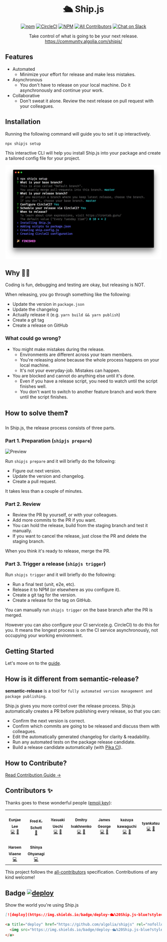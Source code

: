 <h1 align="center">🛳 Ship.js</h1>

<p align="center">
  <a href="http://npmjs.com/package/shipjs"><img alt="npm" src="https://img.shields.io/npm/v/shipjs"></a>
  <a href="https://circleci.com/gh/algolia/shipjs"><img alt="CircleCI" src="https://img.shields.io/circleci/build/gh/algolia/shipjs"></a>
  <a href="https://github.com/algolia/shipjs/blob/master/LICENSE"><img alt="NPM" src="https://img.shields.io/npm/l/shipjs"></a>
  <a href="https://github.com/algolia/shipjs#contributors-"><img alt="All Contributors" src="https://img.shields.io/badge/all_contributors-9-orange.svg"></a>
  <a href="https://join.slack.com/t/shipjs/shared_invite/enQtODc3OTc3NjQ0NDg3LTU3ZDgyMzlkNzY2YTMxMGQ1MzE3OGMzZjMzYjU5Y2NmZDQ5Mzk1ZWUxZjk3NWFjMDIwYmI0ZGUyY2E2YTZkYzk"><img alt="Chat on Slack" src="https://img.shields.io/badge/chat-on%20Slack-orange"></a>
</p>

<p align="center">
  Take control of what is going to be your next release.<br>
  <a href="https://community.algolia.com/shipjs/">https://community.algolia.com/shipjs/</a>
</p>

## Features

- Automated
  - Minimize your effort for release and make less mistakes.
- Asynchronous
  - You don't have to release on your local machine. Do it asynchronously and continue your work.
- Collaborative
  - Don't sweat it alone. Review the next release on pull request with your colleagues.

## Installation

Running the following command will guide you to set it up interactively.

```bash
npx shipjs setup
```

This interactive CLI will help you install Ship.js into your package and create a tailored config file for your project.

![npx shipjs setup](./website/guide/setup.png)

## Why 🤷🏻‍

Coding is fun, debugging and testing are okay, but releasing is NOT.

When releasing, you go through something like the following:

- Update the version in `package.json`
- Update the changelog
- Actually release it (e.g. `yarn build && yarn publish`)
- Create a git tag
- Create a release on GitHub

### What could go wrong?

- You might make mistakes during the release.
  - Environments are different across your team members.
  - You're releasing alone because the whole process happens on your local machine.
  - It's not your everyday-job. Mistakes can happen.
- You are blocked and cannot do anything else until it's done.
  - Even if you have a release script, you need to watch until the script finishes well.
  - You don't want to switch to another feature branch and work there until the script finishes.

## How to solve them❓

In Ship.js, the release process consists of three parts.

### Part 1. Preparation (`shipjs prepare`)

![Preview](./website/guide/preview.gif)

Run `shipjs prepare` and it will briefly do the following:

- Figure out next version.
- Update the version and changelog.
- Create a pull request.

It takes less than a couple of minutes.

### Part 2. Review

- Review the PR by yourself, or with your colleagues.
- Add more commits to the PR if you want.
- You can hold the release, build from the staging branch and test it manually.
- If you want to cancel the release, just close the PR and delete the staging branch.

When you think it's ready to release, merge the PR.

### Part 3. Trigger a release (`shipjs trigger`)

Run `shipjs trigger` and it will briefly do the following:

- Run a final test (unit, e2e, etc).
- Release it to NPM (or elsewhere as you configure it).
- Create a git tag for the version.
- Create a release for the tag on GitHub.

You can manually run `shipjs trigger` on the base branch after the PR is merged.

However you can also configure your CI service(e.g. CircleCI) to do this for you. It means the longest process is on the CI service asynchronously, not occupying your working environment.

## Getting Started

Let's move on to the [guide](https://community.algolia.com/shipjs/guide/getting-started.html).

## How is it different from semantic-release?

**semantic-release** is a tool for `fully automated version management and package publishing`.

Ship.js gives you more control over the release process. Ship.js automatically creates a PR before publishing every release, so that you can:

- Confirm the next version is correct.
- Confirm which commits are going to be released and discuss them with colleagues.
- Edit the automatically generated changelog for clarity & readability.
- Run any automated tests on the package release candidate.
- Build a release candidate automatically (with [Pika CI](https://github.com/marketplace/pika-ci-cd)).

## How to Contribute?

[Read Contribution Guide →](https://community.algolia.com/shipjs/guide/contributing.html)

## Contributors ✨

Thanks goes to these wonderful people ([emoji key](https://allcontributors.org/docs/en/emoji-key)):

<!-- ALL-CONTRIBUTORS-LIST:START - Do not remove or modify this section -->
<!-- prettier-ignore-start -->
<!-- markdownlint-disable -->
<table>
  <tr>
    <td align="center"><a href="https://twitter.com/eunjae_lee"><img src="https://avatars3.githubusercontent.com/u/499898?v=4" width="100px;" alt=""/><br /><sub><b>Eunjae Lee</b></sub></a><br /><a href="https://github.com/algolia/shipjs/commits?author=eunjae-lee" title="Code">💻</a> <a href="https://github.com/algolia/shipjs/commits?author=eunjae-lee" title="Documentation">📖</a></td>
    <td align="center"><a href="http://www.fredkschott.com"><img src="https://avatars1.githubusercontent.com/u/622227?v=4" width="100px;" alt=""/><br /><sub><b>Fred K. Schott</b></sub></a><br /><a href="https://github.com/algolia/shipjs/commits?author=FredKSchott" title="Documentation">📖</a></td>
    <td align="center"><a href="https://uechi.io"><img src="https://avatars0.githubusercontent.com/u/431808?v=4" width="100px;" alt=""/><br /><sub><b>Yasuaki Uechi</b></sub></a><br /><a href="https://github.com/algolia/shipjs/commits?author=uetchy" title="Code">💻</a> <a href="https://github.com/algolia/shipjs/commits?author=uetchy" title="Documentation">📖</a></td>
    <td align="center"><a href="https://jeetiss.github.io/"><img src="https://avatars1.githubusercontent.com/u/6726016?v=4" width="100px;" alt=""/><br /><sub><b>Dmitry Ivakhnenko</b></sub></a><br /><a href="https://github.com/algolia/shipjs/commits?author=jeetiss" title="Code">💻</a> <a href="https://github.com/algolia/shipjs/commits?author=jeetiss" title="Documentation">📖</a></td>
    <td align="center"><a href="https://ghuser.io/jamesgeorge007"><img src="https://avatars2.githubusercontent.com/u/25279263?v=4" width="100px;" alt=""/><br /><sub><b>James George</b></sub></a><br /><a href="https://github.com/algolia/shipjs/commits?author=jamesgeorge007" title="Code">💻</a> <a href="https://github.com/algolia/shipjs/commits?author=jamesgeorge007" title="Documentation">📖</a></td>
    <td align="center"><a href="https://www.patreon.com/kazupon"><img src="https://avatars1.githubusercontent.com/u/72989?v=4" width="100px;" alt=""/><br /><sub><b>kazuya kawaguchi</b></sub></a><br /><a href="https://github.com/algolia/shipjs/commits?author=kazupon" title="Code">💻</a> <a href="#blog-kazupon" title="Blogposts">📝</a></td>
    <td align="center"><a href="https://tyankatsu.netlify.com/"><img src="https://avatars0.githubusercontent.com/u/28397593?v=4" width="100px;" alt=""/><br /><sub><b>tyankatsu</b></sub></a><br /><a href="https://github.com/algolia/shipjs/commits?author=tyankatsu0105" title="Code">💻</a> <a href="https://github.com/algolia/shipjs/commits?author=tyankatsu0105" title="Documentation">📖</a></td>
  </tr>
  <tr>
    <td align="center"><a href="https://haroen.me"><img src="https://avatars3.githubusercontent.com/u/6270048?v=4" width="100px;" alt=""/><br /><sub><b>Haroen Viaene</b></sub></a><br /><a href="https://github.com/algolia/shipjs/commits?author=Haroenv" title="Code">💻</a></td>
    <td align="center"><a href="https://github.com/heavenshell"><img src="https://avatars1.githubusercontent.com/u/56591?v=4" width="100px;" alt=""/><br /><sub><b>Shinya Ohyanagi</b></sub></a><br /><a href="https://github.com/algolia/shipjs/commits?author=heavenshell" title="Code">💻</a></td>
  </tr>
</table>

<!-- markdownlint-enable -->
<!-- prettier-ignore-end -->
<!-- ALL-CONTRIBUTORS-LIST:END -->

This project follows the [all-contributors](https://github.com/all-contributors/all-contributors) specification. Contributions of any kind welcome!

## Badge [![deploy](https://img.shields.io/badge/deploy-🛳%20Ship.js-blue?style=flat)](https://github.com/algolia/shipjs)
Show the world you're using Ship.js

```md
[![deploy](https://img.shields.io/badge/deploy-🛳%20Ship.js-blue?style=flat)](https://github.com/algolia/shipjs)
```

```html
<a title="deploy" href="https://github.com/algolia/shipjs" rel="nofollow">
  <img src="https://img.shields.io/badge/deploy-🛳%20Ship.js-blue?style=flat">
</a>
```